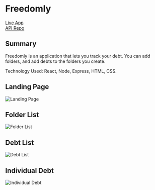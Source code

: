 <h1>Freedomly</h1>

<a href="https://freedomly-app.now.sh/">Live App</a><br/>
<a href="https://github.com/LindenDaniels/freedomly-api">API Repo</a><br/>

<h2>Summary</h2>

Freedomly is an application that lets you track your debt. You can add folders, and add debts to the folders you create.

Technology Used: React, Node, Express, HTML, CSS.

<h2>Landing Page</h2>

<img src="https://i.ibb.co/1rYPKcp/Screen-Shot-2020-01-10-at-11-51-13-PM.png" alt="Landing Page" border="0">

<h2>Folder List</h2>

<img src="https://i.ibb.co/2jYv4ZK/Screen-Shot-2020-01-10-at-11-54-04-PM.png" alt="Folder List" border="0">

<h2>Debt List</h2>

<img src="https://i.ibb.co/1Kf7gjV/Screen-Shot-2020-01-10-at-11-55-14-PM.png" alt="Debt List" border="0">

<h2>Individual Debt</h2>

<img src="https://i.ibb.co/HTY1k4v/Screen-Shot-2020-01-10-at-11-55-25-PM.png" alt="Individual Debt" border="0">





